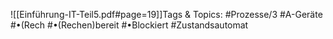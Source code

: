 
![[Einführung-IT-Teil5.pdf#page=19]]Tags & Topics:
   #Prozesse/3
   #A-Geräte
   #•(Rech
   #•(Rechen)bereit
   #•Blockiert
   #Zustandsautomat